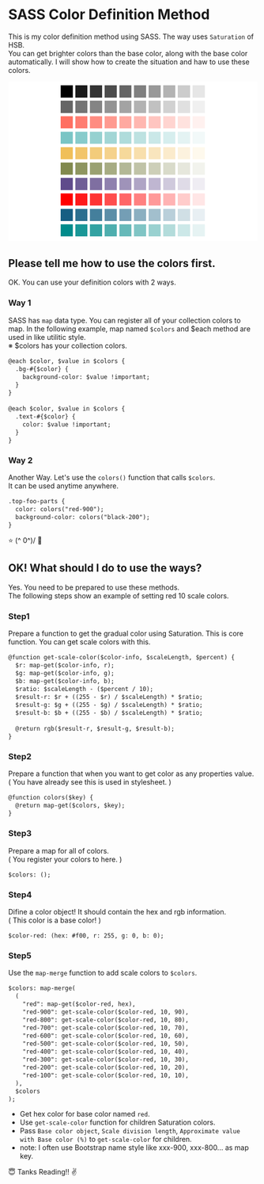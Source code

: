 # SASS Color Definition Method
This is my color definition method using SASS. The way uses `Saturation` of HSB.  
You can get brighter colors than the base color, along with the base color automatically.
I will show how to create the situation and haw to use these colors.

![Capture1](https://github.com/masa-sumimoto/sass-color-definition-method/blob/master/env_files/images/capture-1.png)


## Please tell me how to use the colors first.
OK. You can use your definition colors with 2 ways.

### Way 1
SASS has `map` data type. You can register all of your collection colors to map.
In the following example, map named `$colors` and $each method are used in like utilitic style.  
※ $colors has your collection colors.

```
@each $color, $value in $colors {
  .bg-#{$color} {
    background-color: $value !important;
  }
}

@each $color, $value in $colors {
  .text-#{$color} {
    color: $value !important;
  }
}
```

### Way 2
Another Way. Let's use the `colors()` function that calls `$colors`.  
It can be used anytime anywhere.
```
.top-foo-parts {
  color: colors("red-900");
  background-color: colors("black-200");
}
```

:star: (^ 0^)/ :star2:  

## OK! What should I do to use the ways?
Yes. You need to be prepared to use these methods.  
The following steps show an example of setting red 10 scale colors.


### Step1
Prepare a function to get the gradual color using Saturation.
This is core function. You can get scale colors with this.

```
@function get-scale-color($color-info, $scaleLength, $percent) {
  $r: map-get($color-info, r);
  $g: map-get($color-info, g);
  $b: map-get($color-info, b);
  $ratio: $scaleLength - ($percent / 10);
  $result-r: $r + ((255 - $r) / $scaleLength) * $ratio;
  $result-g: $g + ((255 - $g) / $scaleLength) * $ratio;
  $result-b: $b + ((255 - $b) / $scaleLength) * $ratio;

  @return rgb($result-r, $result-g, $result-b);
}
```

### Step2
Prepare a function that when you want to get color as any properties value.  
( You have already see this is used in stylesheet. )
```
@function colors($key) {
  @return map-get($colors, $key);
}
```

### Step3
Prepare a map for all of colors.  
( You register your colors to here. )
```
$colors: ();
```

### Step4
Difine a color object!
It should contain the hex and rgb information.  
( This color is a base color! )
```
$color-red: (hex: #f00, r: 255, g: 0, b: 0);
```

### Step5
Use the `map-merge` function to add scale colors to `$colors`. 
```
$colors: map-merge(
  (
    "red": map-get($color-red, hex),
    "red-900": get-scale-color($color-red, 10, 90),
    "red-800": get-scale-color($color-red, 10, 80),
    "red-700": get-scale-color($color-red, 10, 70),
    "red-600": get-scale-color($color-red, 10, 60),
    "red-500": get-scale-color($color-red, 10, 50),
    "red-400": get-scale-color($color-red, 10, 40),
    "red-300": get-scale-color($color-red, 10, 30),
    "red-200": get-scale-color($color-red, 10, 20),
    "red-100": get-scale-color($color-red, 10, 10),
  ),
  $colors
);
```
- Get hex color for base color named `red`.
- Use `get-scale-color` function for children Saturation colors.
- Pass `Base color object`, `Scale division length`, `Approximate value with Base color (%)` to `get-scale-color` for children.
- note: I often use Bootstrap name style like xxx-900, xxx-800... as map key.


:innocent: Tanks Reading!! :v:
